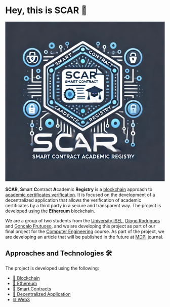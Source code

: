 # Hey, this is SCAR 👋

![SCAR](/assets/scar.webp)

**SCAR**, **S**mart **C**ontract **A**cademic **Registry** is a [blockchain](https://en.wikipedia.org/wiki/Blockchain) approach to [academic certificates verification](https://link-to-the-future-article). It is focused on the development of a decentralized application that allows the verification of academic certificates by a third party in a secure and transparent way. The project is developed using the **Ethereum** blockchain.

We are a group of two students from the [University ISEL](https://www.isel.pt/en/), [Diogo Rodrigues](https://github.com/Diogofmr/) and [Gonçalo Frutuoso](https://github.com/Gongamax/),
and we are developing this project as part of our final project for the [Computer Engineering](https://www.isel.pt/en/courses/computer-engineering) course.
As part of the project, we are developing an article that will be published in the future at [MDPI](https://www.mdpi.com/) journal.


## Approaches and Technologies 🛠️

The project is developed using the following:

- [🔗 Blockchain](https://en.wikipedia.org/wiki/Blockchain)
- [🔮 Ethereum](https://ethereum.org/)
- [📝 Smart Contracts](https://en.wikipedia.org/wiki/Smart_contract)
- [🔐 Decentralized Application](https://en.wikipedia.org/wiki/Decentralized_application)
- [🌐 Web3](https://web3js.readthedocs.io/en/v1.3.4/)
